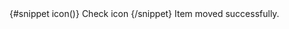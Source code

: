 <Toast color="green">
  {#snippet icon()}
    <CheckCircleSolid class="w-5 h-5" />
    <span class="sr-only">Check icon</span>
  {/snippet}
  Item moved successfully.
</Toast>